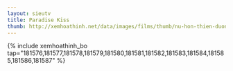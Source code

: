 ```yaml
---
layout: sieutv
title: Paradise Kiss
thumb: http://xemhoathinh.net/data/images/films/thumb/nu-hon-thien-duong-paradise-kiss-2011.jpg
---
```

{% include xemhoathinh_bo tap="181576,181577,181578,181579,181580,181581,181582,181583,181584,181585,181586,181587" %} 
